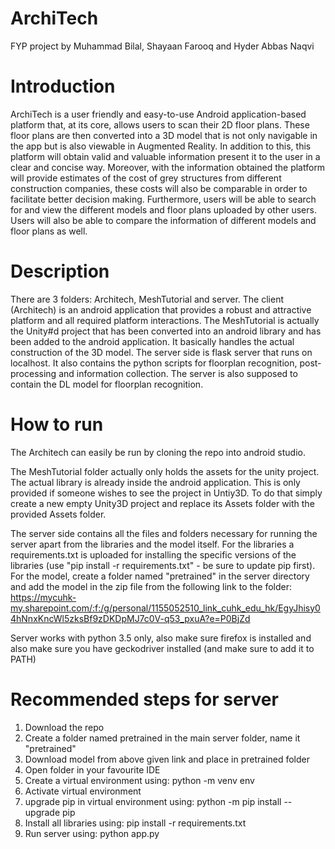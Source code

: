 # ArchiTech
 FYP project by Muhammad Bilal, Shayaan Farooq and Hyder Abbas Naqvi
 
# Introduction
ArchiTech is a user friendly and easy-to-use Android application-based platform that, at its core, allows users to scan their 2D floor plans. These floor plans are then converted into a 3D model that is not only navigable in the app but is also viewable in Augmented Reality. In addition to this, this platform will obtain valid and valuable information present it to the user in a clear and concise way.
Moreover, with the information obtained the platform will provide estimates of the cost of grey structures from different construction companies, these costs will also be comparable in order to facilitate better decision making. Furthermore, users will be able to search for and view the different models and floor plans uploaded by other users. Users will also be able to compare the information of different models and floor plans as well.

# Description
There are 3 folders: Architech, MeshTutorial and server. 
The client (Architech) is an android application that provides a robust and attractive platform and all required platform interactions.
The MeshTutorial is actually the Unity#d project that has been converted into an android library and has been added to the android application. It basically handles the actual construction of the 3D model.
The server side is flask server that runs on localhost. It also contains the python scripts for floorplan recognition, post-processing and information collection. The server is also supposed to contain the DL model for floorplan recognition.

# How to run
The Architech can easily be run by cloning the repo into android studio.

The MeshTutorial folder actually only holds the assets for the unity project. The actual library is already inside the android application. This is only provided if someone wishes to see the project in Untiy3D. To do that simply create a new empty Unity3D project and replace its Assets folder with the provided Assets folder.

The server side contains all the files and folders necessary for running the server apart from the libraries and the model itself. For the libraries a requirements.txt is uploaded for installing the specific versions of the libraries (use "pip install -r requirements.txt" - be sure to update pip first). For the model, create a folder named "pretrained" in the server directory and add the model in the zip file from the following link to the folder:
https://mycuhk-my.sharepoint.com/:f:/g/personal/1155052510_link_cuhk_edu_hk/EgyJhisy04hNnxKncWl5zksBf9zDKDpMJ7c0V-q53_pxuA?e=P0BjZd

Server works with python 3.5 only, also make sure firefox is installed and also make sure you have geckodriver installed (and make sure to add it to PATH)
 # Recommended steps for server
 1. Download the repo
 2. Create a folder named pretrained in the main server folder, name it "pretrained"
 3. Download model from above given link and place in pretrained folder
 4. Open folder in your favourite IDE
 5. Create a virtual environment using: python -m venv env
 6. Activate virtual environment
 7. upgrade pip in virtual environment using: python -m pip install --upgrade pip
 8. Install all libraries using: pip install -r requirements.txt
 9. Run server using: python app.py
 
 

